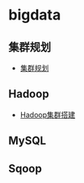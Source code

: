 # bigdata

## 集群规划

- [ 集群规划 ](docs/集群规划.md)

## Hadoop

- [Hadoop集群搭建](docs/Hadoop集群搭建.md)

## MySQL

## Sqoop
